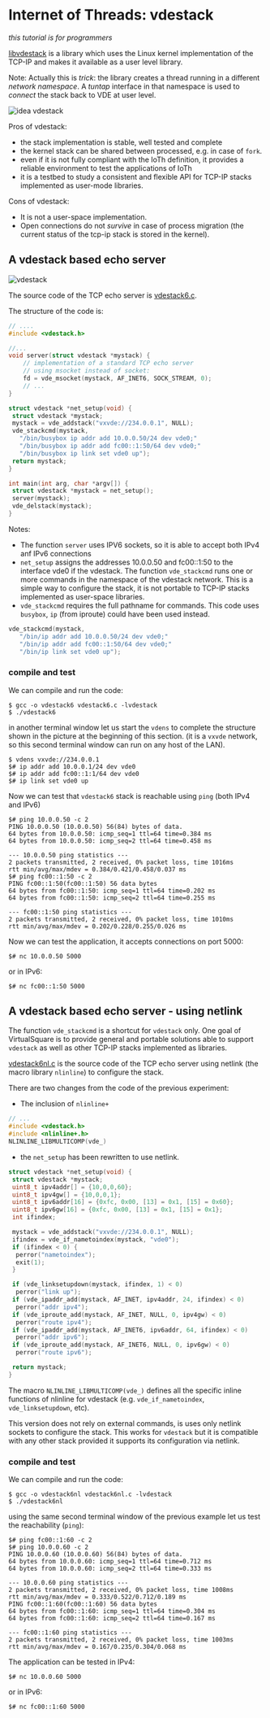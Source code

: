 Internet of Threads: vdestack
====

_this tutorial is for programmers_

[libvdestack](https://github.com/rd235/libvdestack) is a library which uses the
Linux kernel implementation of the TCP-IP and makes it available as a user level library.

Note: Actually this is _trick_: the library creates a thread running in a different
_network namespace_. A _tuntap_ interface in that namespace is used to _connect_
the stack back to VDE at user level.

![idea vdestack](pictures/iothidea_vdestack.png)

Pros of vdestack:

* the stack implementation is stable, well tested and complete
* the kernel stack can be shared between processed, e.g. in case of `fork`.
* even if it is not fully compliant with the IoTh definition, it provides
a reliable environment to test the applications of IoTh 
* it is a testbed to study a consistent and flexible API for TCP-IP stacks
implemented as user-mode libraries.

Cons of vdestack:

* It is not a user-space implementation.
* Open connections do not _survive_ in case of process migration (the current status 
of the tcp-ip stack is stored in the kernel).

## A vdestack based echo server

![vdestack](pictures/ioth_vdestack.png)

The source code of the TCP echo server is [vdestack6.c](/archive/ioth_examples/vdestack6.c).

The structure of the code is:
```C
// ....
#include <vdestack.h>

//...
void server(struct vdestack *mystack) {
	// implementation of a standard TCP echo server
	// using msocket instead of socket:
	fd = vde_msocket(mystack, AF_INET6, SOCK_STREAM, 0);
	// ...
}

struct vdestack *net_setup(void) {
 struct vdestack *mystack;
 mystack = vde_addstack("vxvde://234.0.0.1", NULL);
 vde_stackcmd(mystack,
   "/bin/busybox ip addr add 10.0.0.50/24 dev vde0;"
   "/bin/busybox ip addr add fc00::1:50/64 dev vde0;"
   "/bin/busybox ip link set vde0 up");
 return mystack;
}

int main(int arg, char *argv[]) {
 struct vdestack *mystack = net_setup();
 server(mystack);
 vde_delstack(mystack);
}
```

Notes:

* The function `server` uses IPV6 sockets, so it is able to accept both IPv4 anf IPv6
connections
* `net_setup` assigns the addresses 10.0.0.50 and fc00::1:50 to the interface vde0
if the vdestack. The function `vde_stackcmd` runs one or more commands in the namespace
of the vdestack network. This is a simple way to configure the stack, it is not
portable to TCP-IP stacks implemented as user-space libraries.
* `vde_stackcmd` requires the full pathname for commands. This code uses `busybox`,
`ip` (from iproute) could have been used instead.

```C
vde_stackcmd(mystack,
   "/bin/ip addr add 10.0.0.50/24 dev vde0;"
   "/bin/ip addr add fc00::1:50/64 dev vde0;"
   "/bin/ip link set vde0 up");
```

### compile and test

We can compile and run the code:
```
$ gcc -o vdestack6 vdestack6.c -lvdestack
$ ./vdestack6
```

in another terminal window let us start the `vdens` to complete the structure shown 
in the picture at the beginning of this section. (it is a `vxvde` network, so
this second terminal window can run on any host of the LAN).
```
$ vdens vxvde://234.0.0.1
$# ip addr add 10.0.0.1/24 dev vde0
$# ip addr add fc00::1:1/64 dev vde0
$# ip link set vde0 up
```

Now we can test that `vdestack6` stack is reachable using `ping` (both IPv4 and IPv6)
```
$# ping 10.0.0.50 -c 2
PING 10.0.0.50 (10.0.0.50) 56(84) bytes of data.
64 bytes from 10.0.0.50: icmp_seq=1 ttl=64 time=0.384 ms
64 bytes from 10.0.0.50: icmp_seq=2 ttl=64 time=0.458 ms

--- 10.0.0.50 ping statistics ---
2 packets transmitted, 2 received, 0% packet loss, time 1016ms
rtt min/avg/max/mdev = 0.384/0.421/0.458/0.037 ms
$# ping fc00::1:50 -c 2
PING fc00::1:50(fc00::1:50) 56 data bytes
64 bytes from fc00::1:50: icmp_seq=1 ttl=64 time=0.202 ms
64 bytes from fc00::1:50: icmp_seq=2 ttl=64 time=0.255 ms

--- fc00::1:50 ping statistics ---
2 packets transmitted, 2 received, 0% packet loss, time 1010ms
rtt min/avg/max/mdev = 0.202/0.228/0.255/0.026 ms
```

Now we can test the application, it accepts connections on port 5000:
```
$# nc 10.0.0.50 5000
```
or in IPv6:
```
$# nc fc00::1:50 5000
```

## A vdestack based echo server - using netlink

The function `vde_stackcmd` is a shortcut for `vdestack` only. 
One goal of VirtualSquare is to provide general and portable solutions able to
support `vdestack` as well as other TCP-IP stacks implemented as libraries.

[vdestack6nl.c](/archive/ioth_examples/vdestack6nl.c) is the source code of
the TCP echo server using netlink (the macro library `nlinline`) to configure
the stack.

There are two changes from the code of the previous experiment:

* The inclusion of `nlinline+`
```C
// ...
#include <vdestack.h>
#include <nlinline+.h>
NLINLINE_LIBMULTICOMP(vde_)
```

* the `net_setup` has been rewritten to use netlink.
```C
struct vdestack *net_setup(void) {
 struct vdestack *mystack;
 uint8_t ipv4addr[] = {10,0,0,60};
 uint8_t ipv4gw[] = {10,0,0,1};
 uint8_t ipv6addr[16] = {0xfc, 0x00, [13] = 0x1, [15] = 0x60};
 uint8_t ipv6gw[16] = {0xfc, 0x00, [13] = 0x1, [15] = 0x1};
 int ifindex;

 mystack = vde_addstack("vxvde://234.0.0.1", NULL);
 ifindex = vde_if_nametoindex(mystack, "vde0");
 if (ifindex < 0) {
  perror("nametoindex");
  exit(1);
 }

 if (vde_linksetupdown(mystack, ifindex, 1) < 0)
  perror("link up");
 if (vde_ipaddr_add(mystack, AF_INET, ipv4addr, 24, ifindex) < 0)
  perror("addr ipv4");
 if (vde_iproute_add(mystack, AF_INET, NULL, 0, ipv4gw) < 0)
  perror("route ipv4");
 if (vde_ipaddr_add(mystack, AF_INET6, ipv6addr, 64, ifindex) < 0)
  perror("addr ipv6");
 if (vde_iproute_add(mystack, AF_INET6, NULL, 0, ipv6gw) < 0)
  perror("route ipv6");

 return mystack;
}
```

The macro `NLINLINE_LIBMULTICOMP(vde_)` defines all the specific inline functions
of nlinline for vdestack (e.g. `vde_if_nametoindex`, `vde_linksetupdown`, etc).

This version does not rely on external commands, is uses only netlink sockets
to configure the stack. This works for `vdestack` but it is compatible with any
other stack provided it supports its configuration via netlink.

### compile and test

We can compile and run the code:
```
$ gcc -o vdestack6nl vdestack6nl.c -lvdestack
$ ./vdestack6nl
```

using the same second terminal window of the previous example let us test
the reachability (`ping`):
```
$# ping fc00::1:60 -c 2
$# ping 10.0.0.60 -c 2
PING 10.0.0.60 (10.0.0.60) 56(84) bytes of data.
64 bytes from 10.0.0.60: icmp_seq=1 ttl=64 time=0.712 ms
64 bytes from 10.0.0.60: icmp_seq=2 ttl=64 time=0.333 ms

--- 10.0.0.60 ping statistics ---
2 packets transmitted, 2 received, 0% packet loss, time 1008ms
rtt min/avg/max/mdev = 0.333/0.522/0.712/0.189 ms
PING fc00::1:60(fc00::1:60) 56 data bytes
64 bytes from fc00::1:60: icmp_seq=1 ttl=64 time=0.304 ms
64 bytes from fc00::1:60: icmp_seq=2 ttl=64 time=0.167 ms

--- fc00::1:60 ping statistics ---
2 packets transmitted, 2 received, 0% packet loss, time 1003ms
rtt min/avg/max/mdev = 0.167/0.235/0.304/0.068 ms
```

The application can be tested in IPv4:
```
$# nc 10.0.0.60 5000
```
or in IPv6:
```
$# nc fc00::1:60 5000
```
